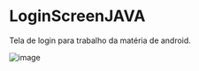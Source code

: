 # LoginScreenJAVA

Tela de login para trabalho da matéria de android.

![image](https://user-images.githubusercontent.com/73067717/124793045-fc057e80-df23-11eb-95ec-04fd0269201c.png)
